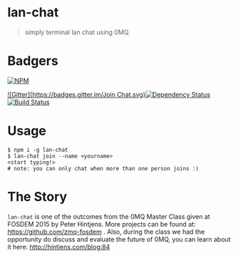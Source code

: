 # lan-chat

> simply terminal lan chat using 0MQ. 

# Badgers

[![NPM](https://nodei.co/npm/lan-chat.png?downloads=true&stars=true)](https://nodei.co/npm/lan-chat/)

[![Gitter](https://badges.gitter.im/Join Chat.svg)](https://gitter.im/diasdavid/lan-chat?utm_source=badge&utm_medium=badge&utm_campaign=pr-badge)[![Dependency Status](https://david-dm.org/diasdavid/lan-chat.svg)](https://david-dm.org/diasdavid/lan-chat)[![Build Status](https://travis-ci.org/diasdavid/lan-chat.svg)](https://travis-ci.org/diasdavid/lan-chat)


# Usage

```
$ npm i -g lan-chat
$ lan-chat join --name <yourname>
<start typing!>
# note: you can only chat when more than one person joins :) 
```

# The Story

`lan-chat` is one of the outcomes from the 0MQ Master Class given at FOSDEM 2015 by Peter Hintjens. More projects can be found at: https://github.com/zmq-fosdem . Also, during the class we had the opportunity do discuss and evaluate the future of 0MQ, you can learn about it here: http://hintjens.com/blog:84



